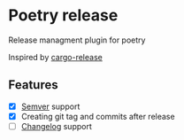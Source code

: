 # Poetry release

Release managment plugin for poetry

Inspired by [cargo-release](https://github.com/sunng87/cargo-release)

## Features
- [x] [Semver](https://semver.org/) support
- [x] Creating git tag and commits after release
- [ ] [Changelog](https://keepachangelog.com/en/1.0.0/) support
